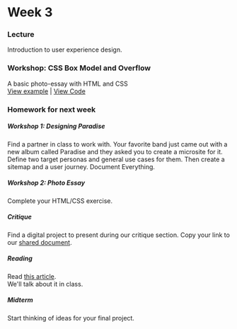 # Week 3

### Lecture

Introduction to user experience design.

### Workshop: CSS Box Model and Overflow  

A basic photo-essay with HTML and CSS  
[View example](http://rodrigodebenito.github.io/icp-design-and-code/week-3/workshop/) | [View Code](https://github.com/rodrigodebenito/icp-design-and-code/tree/gh-pages/week-3/workshop)

### Homework for next week

##### Workshop 1: Designing Paradise
Find a partner in class to work with. Your favorite band just came out with a new album called Paradise and they asked you to create a microsite for it. Define two target personas and general use cases for them. Then create a sitemap and a user journey. Document Everything.

##### Workshop 2: Photo Essay
Complete your HTML/CSS exercise.

##### Critique
Find a digital project to present during our critique section.
Copy your link to our [shared document](https://docs.google.com/spreadsheets/d/1yQk1g523ujerGCJGKW45Jh5oDTgjyrSV5Y78s4xlDT0).

##### Reading
Read [this article](https://slate.com/culture/2011/02/choose-your-own-adventure-books-how-the-cave-of-time-taught-us-to-love-interactive-entertainment.html).  
We'll talk about it in class.

##### Midterm
Start thinking of ideas for your final project.
